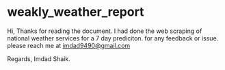 # weakly_weather_report
Hi,
Thanks for reading the document.
I had done the web scraping of national weather services for a 7 day prediciton.
for any feedback or issue.
please reach me at imdad9490@gmail.com

Regards,
Imdad Shaik.
